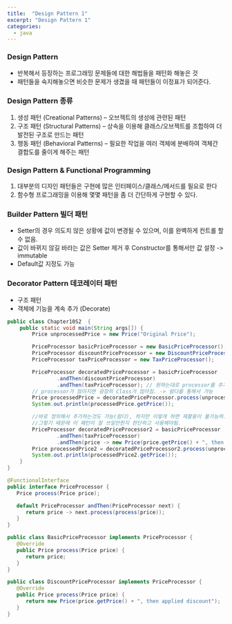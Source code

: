 ```yaml
---
title:  "Design Pattern 1"
excerpt: "Design Pattern 1"
categories:
  - java
---
```

### Design Pattern
- 반복해서 등장하는 프로그래밍 문제들에 대한 해법들을 패턴화 해놓은 것
- 패턴들을 숙지해놓으면 비슷한 문제가 생겼을 때 패턴들이 이정표가 되어준다.

### Design Pattern 종류
1. 생성 패턴 (Creational Patterns) – 오브젝트의 생성에 관련된 패턴
2. 구조 패턴 (Structural Patterns) – 상속을 이용해 클래스/오브젝트를
조합하여 더 발전된 구조로 만드는 패턴
3. 행동 패턴 (Behavioral Patterns) – 필요한 작업을 여러 객체에
   분배하여 객체간 결합도를 줄이게 해주는 패턴

### Design Pattern & Functional Programming
1. 대부분의 디자인 패턴들은 구현에 많은 인터페이스/클래스/메서드를 필요로 한다
2. 함수형 프로그래밍을 이용해 몇몇 패턴을 좀 더 간단하게 구현할 수 있다.

### Builder Pattern 빌더 패턴
- Setter의 경우 의도치 않은 상황에 값이 변경될 수 있으며, 이를 완벽하게 컨트롤 할 수 없음.
- 값이 바뀌지 않길 바라는 값은 Setter 제거 후 Constructor를 통해서만 값 설정 -> immutable
- Default값 지정도 가능

###  Decorator Pattern 데코레이터 패턴
- 구조 패턴
- 객체에 기능을 계속 추가 (Decorate)
```java
public class Chapter10S2  {
    public static void main(String args[]) {
        Price unprocessedPrice = new Price("Original Price");

        PriceProcessor basicPriceProcessor = new BasicPriceProcessor();
        PriceProcessor discountPriceProcessor = new DiscountPriceProcessor();
        PriceProcessor taxPriceProcessor = new TaxPriceProcessor();

        PriceProcessor decoratedPriceProcessor = basicPriceProcessor
                .andThen(discountPriceProcessor)
                .andThen(taxPriceProcessor); // 원하는대로 processor를 추가하여 decoratedProcessor 생성
        // processor가 많아지면 굉장히 Class가 많아짐. -> 람다를 통해서 가능
        Price processedPrice = decoratedPriceProcessor.process(unprocessedPrice);
        System.out.println(processedPrice.getPrice());

        //바로 정의해서 추가하는것도 가능(람다), 하지만 이렇게 하면 재활용이 불가능하고 현재 스코프에서만 사용 가능
        //그렇기 때문에 이 패턴이 잘 쓰일만한지 판단하고 사용해야됨.
        PriceProcessor decoratedPriceProcessor2 = basicPriceProcessor
                .andThen(taxPriceProcessor)
                .andThen(price -> new Price(price.getPrice() + ", then apply another procedure"));
        Price processedPrice2 = decoratedPriceProcessor2.process(unprocessedPrice);
        System.out.println(processedPrice2.getPrice());
    }
}
```
```java
@FunctionalInterface
public interface PriceProcessor {
   Price process(Price price);

   default PriceProcessor andThen(PriceProcessor next) {
      return price -> next.process(process(price));
   }
}
```
```java
public class BasicPriceProcessor implements PriceProcessor {
   @Override
   public Price process(Price price) {
      return price;
   }
}
```
```java
public class DiscountPriceProcessor implements PriceProcessor {
   @Override
   public Price process(Price price) {
      return new Price(price.getPrice() + ", then applied discount");
   }
}
```


